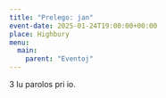```yaml
---
title: "Prelego: jan"
event-date: 2025-01-24T19:00:00+00:00
place: Highbury
menu:
  main:
    parent: "Eventoj"
---
```


3 Iu parolos pri io.
